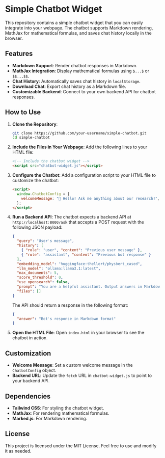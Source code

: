 # Simple Chatbot Widget

This repository contains a simple chatbot widget that you can easily integrate into your webpage. The chatbot supports Markdown rendering, MathJax for mathematical formulas, and saves chat history locally in the browser.

## Features

- **Markdown Support**: Render chatbot responses in Markdown.
- **MathJax Integration**: Display mathematical formulas using `$...$` or `$$...$$`.
- **Chat History**: Automatically saves chat history in `localStorage`.
- **Download Chat**: Export chat history as a Markdown file.
- **Customizable Backend**: Connect to your own backend API for chatbot responses.

## How to Use

1. **Clone the Repository**:

   ```bash
   git clone https://github.com/your-username/simple-chatbot.git
   cd simple-chatbot
   ```

2. **Include the Files in Your Webpage**:
   Add the following lines to your HTML file:

   ```html
   <!-- Include the chatbot widget -->
   <script src="chatbot-widget.js"></script>
   ```

3. **Configure the Chatbot**:
   Add a configuration script to your HTML file to customize the chatbot:

   ```html
   <script>
     window.ChatbotConfig = {
       welcomeMessage: "👋 Hello! Ask me anything about our research!",
     };
   </script>
   ```

4. **Run a Backend API**:
   The chatbot expects a backend API at `http://localhost:8000/ask` that accepts a POST request with the following JSON payload:

   ```json
   {
     "query": "User's message",
     "history": [
       { "role": "user", "content": "Previous user message" },
       { "role": "assistant", "content": "Previous bot response" }
     ],
     "embedding_model": "huggingface:thellert/physbert_cased",
     "llm_model": "ollama:llama3.1:latest",
     "max_documents": 5,
     "score_threshold": 0,
     "use_opensearch": false,
     "prompt": "You are a helpful assistant. Output answers in Markdown. Use $ and $$ to surround mathematical formulas. Try to tie your answer to the provided list of sources. Say you don't know if you can't. Be as concise as possible.",
     "files": []
   }
   ```

   The API should return a response in the following format:

   ```json
   {
     "answer": "Bot's response in Markdown format"
   }
   ```

5. **Open the HTML File**:
   Open `index.html` in your browser to see the chatbot in action.

## Customization

- **Welcome Message**: Set a custom welcome message in the `ChatbotConfig` object.
- **Backend URL**: Update the `fetch` URL in `chatbot-widget.js` to point to your backend API.

## Dependencies

- **Tailwind CSS**: For styling the chatbot widget.
- **MathJax**: For rendering mathematical formulas.
- **Marked.js**: For Markdown rendering.

## License

This project is licensed under the MIT License. Feel free to use and modify it as needed.
